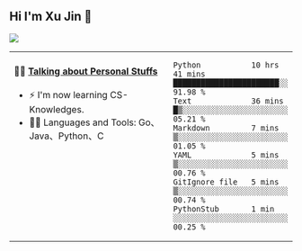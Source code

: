 
## Hi I'm Xu Jin 👋
![](https://komarev.com/ghpvc/?username=jiayouxujin&color=brightgreen&label=PROFILE+VIEWS)



<table align="center">
<tr>
<td valign="top" width="60%">

#### 🏋️‍♀️ <a href="https://github.com/jiayouxujin" target="_blank">Talking about Personal Stuffs</a>
<!-- recent_releases starts -->

- ⚡  I'm now learning CS-Knowledges.  
- 🏊‍♂️ Languages and Tools: Go、Java、Python、C
<!-- recent_releases ends -->
</td>
<td>
 
<!--START_SECTION:waka-->

```text
Python           10 hrs 41 mins  ███████████████████████░░   91.98 %
Text             36 mins         █▒░░░░░░░░░░░░░░░░░░░░░░░   05.21 %
Markdown         7 mins          ▒░░░░░░░░░░░░░░░░░░░░░░░░   01.05 %
YAML             5 mins          ▒░░░░░░░░░░░░░░░░░░░░░░░░   00.76 %
GitIgnore file   5 mins          ▒░░░░░░░░░░░░░░░░░░░░░░░░   00.74 %
PythonStub       1 min           ░░░░░░░░░░░░░░░░░░░░░░░░░   00.25 %
```

<!--END_SECTION:waka-->
 
</td>
</tr>
</table>





